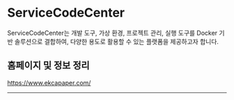 # ServiceCodeCenter

ServiceCodeCenter는 개발 도구, 가상 환경, 프로젝트 관리, 실행 도구를 Docker 기반 솔루션으로 결합하여, 다양한 용도로 활용할 수 있는 플랫폼을 제공하고자 합니다.

## 홈페이지 및 정보 정리
https://www.ekcapaper.com/

---


